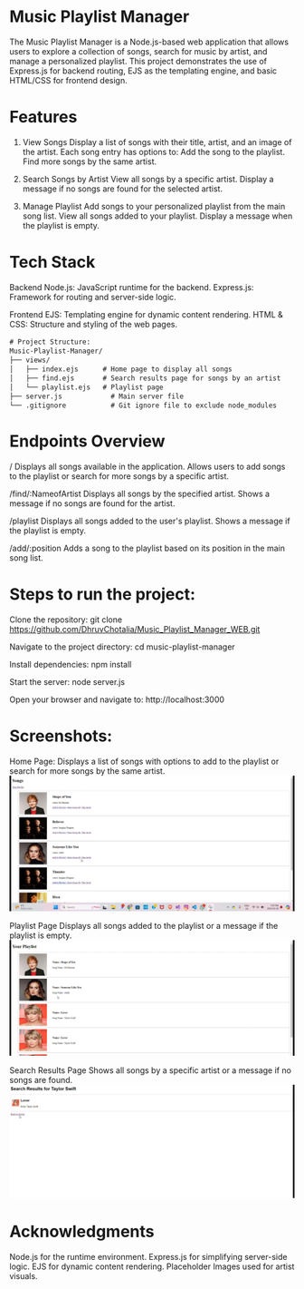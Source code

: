 # Music Playlist Manager

The Music Playlist Manager is a Node.js-based web application that allows users to explore a collection of songs, search for music by artist, and manage a personalized playlist. This project demonstrates the use of Express.js for backend routing, EJS as the templating engine, and basic HTML/CSS for frontend design.

# Features

1. View Songs
Display a list of songs with their title, artist, and an image of the artist.
Each song entry has options to:
Add the song to the playlist.
Find more songs by the same artist.

3. Search Songs by Artist
View all songs by a specific artist.
Display a message if no songs are found for the selected artist.

3. Manage Playlist
Add songs to your personalized playlist from the main song list.
View all songs added to your playlist.
Display a message when the playlist is empty.

# Tech Stack

Backend
Node.js: JavaScript runtime for the backend.
Express.js: Framework for routing and server-side logic.

Frontend
EJS: Templating engine for dynamic content rendering.
HTML & CSS: Structure and styling of the web pages.

```
# Project Structure:
Music-Playlist-Manager/
├── views/
│   ├── index.ejs      # Home page to display all songs
│   ├── find.ejs       # Search results page for songs by an artist
│   └── playlist.ejs   # Playlist page
├── server.js            # Main server file
└── .gitignore           # Git ignore file to exclude node_modules
```

# Endpoints Overview

/
Displays all songs available in the application.
Allows users to add songs to the playlist or search for more songs by a specific artist.

/find/:NameofArtist
Displays all songs by the specified artist.
Shows a message if no songs are found for the artist.

/playlist
Displays all songs added to the user's playlist.
Shows a message if the playlist is empty.

/add/:position
Adds a song to the playlist based on its position in the main song list.

# Steps to run the project:

Clone the repository:
git clone https://github.com/DhruvChotalia/Music_Playlist_Manager_WEB.git

Navigate to the project directory:
cd music-playlist-manager

Install dependencies:
npm install

Start the server:
node server.js

Open your browser and navigate to:
http://localhost:3000

# Screenshots:
Home Page:
Displays a list of songs with options to add to the playlist or search for more songs by the same artist.
![Home Page](Home.jpeg)

Playlist Page
Displays all songs added to the playlist or a message if the playlist is empty.
![Playlist Page](play.jpeg)

Search Results Page
Shows all songs by a specific artist or a message if no songs are found.
![Search Page](search.jpeg)

# Acknowledgments

Node.js for the runtime environment.
Express.js for simplifying server-side logic.
EJS for dynamic content rendering.
Placeholder Images used for artist visuals.